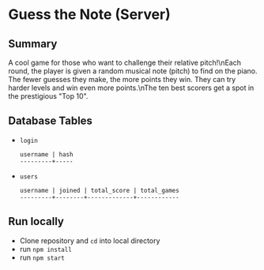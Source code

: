 # Guess the Note (Server)

## Summary

A cool game for those who want to challenge their relative pitch!\nEach round, the player is given a random musical note (pitch) to find on the piano. The fewer guesses they make, the more points they win. They can try harder levels and win even more points.\nThe ten best scorers get a spot in the prestigious \"Top 10\".

## Database Tables

- `login` 
    ```
    username | hash
    ---------+-----
    ```

- `users`
  ```
  username | joined | total_score | total_games
  ---------+--------+-------------+------------
  ```

## Run locally

- Clone repository and `cd` into local directory
- run `npm install`
- run `npm start`
